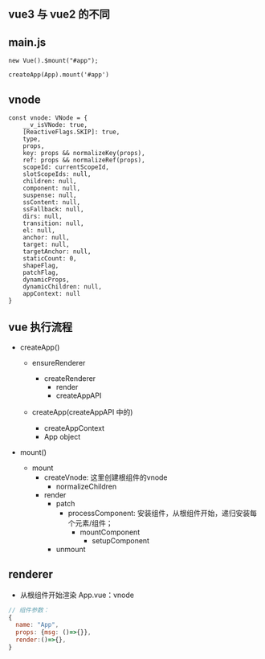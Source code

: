 ## vue3 与 vue2 的不同

## main.js

```vue2
new Vue().$mount("#app");
```

```vue3
createApp(App).mount('#app')
```

## vnode

```vue3
const vnode: VNode = {
    __v_isVNode: true,
    [ReactiveFlags.SKIP]: true,
    type,
    props,
    key: props && normalizeKey(props),
    ref: props && normalizeRef(props),
    scopeId: currentScopeId,
    slotScopeIds: null,
    children: null,
    component: null,
    suspense: null,
    ssContent: null,
    ssFallback: null,
    dirs: null,
    transition: null,
    el: null,
    anchor: null,
    target: null,
    targetAnchor: null,
    staticCount: 0,
    shapeFlag,
    patchFlag,
    dynamicProps,
    dynamicChildren: null,
    appContext: null
}
```

## vue 执行流程

- createApp()

  - ensureRenderer

    - createRenderer
      - render
      - createAppAPI

  - createApp(createAppAPI 中的)
    - createAppContext
    - App object

- mount()
  - mount
    - createVnode: 这里创建根组件的vnode
      - normalizeChildren
    - render
      - patch
        - processComponent: 安装组件，从根组件开始，递归安装每个元素/组件；
          - mountComponent
            - setupComponent
      - unmount


## renderer

* 从根组件开始渲染 App.vue：vnode

```js
// 组件参数：
{
  name: "App",
  props: {msg: ()=>{}},
  render:()=>{},
}
```